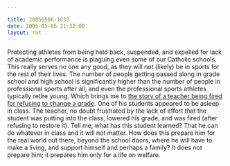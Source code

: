 ```yaml
---

title: 20050506-1632
date: 2005-05-06 21:32:00
layout: rut
---
```


<p>Protecting athletes from being held back, suspended, and
expelled for lack of academic performance is plaguing even some
of our Catholic schools.  This really serves no one any good, as
they will not (likely) be in sports for the rest of their lives.
The number of people getting passed along in grade school and
high school is significantly higher than the number of people
in professional sports after all, and even the professional
sports athletes typically retire young.  Which brings me to <a href="http://www.accessnorthga.com/news/ap_newfullstory.asp?ID=60362">the
story of a teacher being fired for refusing to change a grade</a>.
One of his students appeared to be asleep in class.  The teacher,
no doubt frustrated by the lack of effort that the student was
putting into the class, lowered his grade, and was fired (after
refusing to restore it).  Tell me, what has this student learned?
That he can do whatever in class and it will not matter.  How does
this prepare him for the real world out there, beyond the school
doors, where he will have to make a living, and support himself
and perhaps a family?  It does not prepare him; it prepares him
only for a life on welfare.</p>

